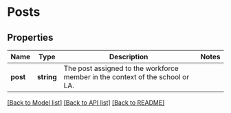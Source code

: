 # Posts

## Properties
Name | Type | Description | Notes
------------ | ------------- | ------------- | -------------
**post** | **string** | The post assigned to the workforce member in the context of the school or LA. | 

[[Back to Model list]](../README.md#documentation-for-models) [[Back to API list]](../README.md#documentation-for-api-endpoints) [[Back to README]](../README.md)


